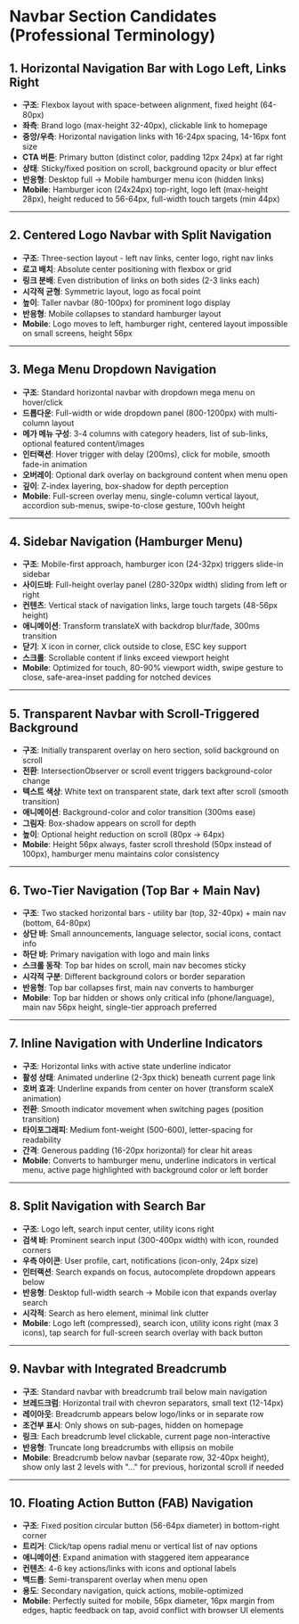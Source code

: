 # Navbar Section Candidates (Professional Terminology)

## 1. Horizontal Navigation Bar with Logo Left, Links Right

- **구조**: Flexbox layout with space-between alignment, fixed height (64-80px)
- **좌측**: Brand logo (max-height 32-40px), clickable link to homepage
- **중앙/우측**: Horizontal navigation links with 16-24px spacing, 14-16px font size
- **CTA 버튼**: Primary button (distinct color, padding 12px 24px) at far right
- **상태**: Sticky/fixed position on scroll, background opacity or blur effect
- **반응형**: Desktop full → Mobile hamburger menu icon (hidden links)
- **Mobile**: Hamburger icon (24x24px) top-right, logo left (max-height 28px), height reduced to 56-64px, full-width touch targets (min 44px)

---

## 2. Centered Logo Navbar with Split Navigation

- **구조**: Three-section layout - left nav links, center logo, right nav links
- **로고 배치**: Absolute center positioning with flexbox or grid
- **링크 분배**: Even distribution of links on both sides (2-3 links each)
- **시각적 균형**: Symmetric layout, logo as focal point
- **높이**: Taller navbar (80-100px) for prominent logo display
- **반응형**: Mobile collapses to standard hamburger layout
- **Mobile**: Logo moves to left, hamburger right, centered layout impossible on small screens, height 56px

---

## 3. Mega Menu Dropdown Navigation

- **구조**: Standard horizontal navbar with dropdown mega menu on hover/click
- **드롭다운**: Full-width or wide dropdown panel (800-1200px) with multi-column layout
- **메가 메뉴 구성**: 3-4 columns with category headers, list of sub-links, optional featured content/images
- **인터랙션**: Hover trigger with delay (200ms), click for mobile, smooth fade-in animation
- **오버레이**: Optional dark overlay on background content when menu open
- **깊이**: Z-index layering, box-shadow for depth perception
- **Mobile**: Full-screen overlay menu, single-column vertical layout, accordion sub-menus, swipe-to-close gesture, 100vh height

---

## 4. Sidebar Navigation (Hamburger Menu)

- **구조**: Mobile-first approach, hamburger icon (24-32px) triggers slide-in sidebar
- **사이드바**: Full-height overlay panel (280-320px width) sliding from left or right
- **컨텐츠**: Vertical stack of navigation links, large touch targets (48-56px height)
- **애니메이션**: Transform translateX with backdrop blur/fade, 300ms transition
- **닫기**: X icon in corner, click outside to close, ESC key support
- **스크롤**: Scrollable content if links exceed viewport height
- **Mobile**: Optimized for touch, 80-90% viewport width, swipe gesture to close, safe-area-inset padding for notched devices

---

## 5. Transparent Navbar with Scroll-Triggered Background

- **구조**: Initially transparent overlay on hero section, solid background on scroll
- **전환**: IntersectionObserver or scroll event triggers background-color change
- **텍스트 색상**: White text on transparent state, dark text after scroll (smooth transition)
- **애니메이션**: Background-color and color transition (300ms ease)
- **그림자**: Box-shadow appears on scroll for depth
- **높이**: Optional height reduction on scroll (80px → 64px)
- **Mobile**: Height 56px always, faster scroll threshold (50px instead of 100px), hamburger menu maintains color consistency

---

## 6. Two-Tier Navigation (Top Bar + Main Nav)

- **구조**: Two stacked horizontal bars - utility bar (top, 32-40px) + main nav (bottom, 64-80px)
- **상단 바**: Small announcements, language selector, social icons, contact info
- **하단 바**: Primary navigation with logo and main links
- **스크롤 동작**: Top bar hides on scroll, main nav becomes sticky
- **시각적 구분**: Different background colors or border separation
- **반응형**: Top bar collapses first, main nav converts to hamburger
- **Mobile**: Top bar hidden or shows only critical info (phone/language), main nav 56px height, single-tier approach preferred

---

## 7. Inline Navigation with Underline Indicators

- **구조**: Horizontal links with active state underline indicator
- **활성 상태**: Animated underline (2-3px thick) beneath current page link
- **호버 효과**: Underline expands from center on hover (transform scaleX animation)
- **전환**: Smooth indicator movement when switching pages (position transition)
- **타이포그래피**: Medium font-weight (500-600), letter-spacing for readability
- **간격**: Generous padding (16-20px horizontal) for clear hit areas
- **Mobile**: Converts to hamburger menu, underline indicators in vertical menu, active page highlighted with background color or left border

---

## 8. Split Navigation with Search Bar

- **구조**: Logo left, search input center, utility icons right
- **검색 바**: Prominent search input (300-400px width) with icon, rounded corners
- **우측 아이콘**: User profile, cart, notifications (icon-only, 24px size)
- **인터랙션**: Search expands on focus, autocomplete dropdown appears below
- **반응형**: Desktop full-width search → Mobile icon that expands overlay search
- **시각적**: Search as hero element, minimal link clutter
- **Mobile**: Logo left (compressed), search icon, utility icons right (max 3 icons), tap search for full-screen search overlay with back button

---

## 9. Navbar with Integrated Breadcrumb

- **구조**: Standard navbar with breadcrumb trail below main navigation
- **브레드크럼**: Horizontal trail with chevron separators, small text (12-14px)
- **레이아웃**: Breadcrumb appears below logo/links or in separate row
- **조건부 표시**: Only shows on sub-pages, hidden on homepage
- **링크**: Each breadcrumb level clickable, current page non-interactive
- **반응형**: Truncate long breadcrumbs with ellipsis on mobile
- **Mobile**: Breadcrumb below navbar (separate row, 32-40px height), show only last 2 levels with "..." for previous, horizontal scroll if needed

---

## 10. Floating Action Button (FAB) Navigation

- **구조**: Fixed position circular button (56-64px diameter) in bottom-right corner
- **트리거**: Click/tap opens radial menu or vertical list of nav options
- **애니메이션**: Expand animation with staggered item appearance
- **컨텐츠**: 4-6 key actions/links with icons and optional labels
- **백드롭**: Semi-transparent overlay when menu open
- **용도**: Secondary navigation, quick actions, mobile-optimized
- **Mobile**: Perfectly suited for mobile, 56px diameter, 16px margin from edges, haptic feedback on tap, avoid conflict with browser UI elements
